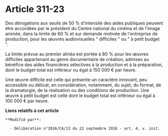 # Article 311-23

Des dérogations aux seuils de 50 % d'intensité des aides publiques peuvent être accordées par le président du Centre national
du cinéma et de l'image animée, dans la limite de 60 % et sur demande motivée de l'entreprise de production, pour les œuvres
audiovisuelles " difficiles " ou " à petit budget ". 

La limite prévue au premier alinéa est portée à 80 % pour les œuvres  difficiles appartenant au genre documentaire de
création, admises au  bénéfice des aides financières sélectives à la production et à la  préparation, dont le budget total
est inférieur ou égal à 150 000 € par  heure.  

Une œuvre difficile est celle qui présente un caractère innovant, peu accessible ou délicat, en considération, notamment, du
sujet, du format, de la dramaturgie, de la réalisation ou des conditions de production. Une œuvre à petit budget est celle
dont le budget total est inférieur ou égal à 100 000 € par heure.

**Liens relatifs à cet article**

	**Modifié par**:

	  - Délibération n°2016/CA/13 du 22 septembre 2016 - art. 4, v. init.

